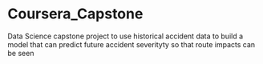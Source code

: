 # Coursera_Capstone
Data Science capstone project to use historical accident data to build a model that can predict future accident severityty so that route impacts can be seen
